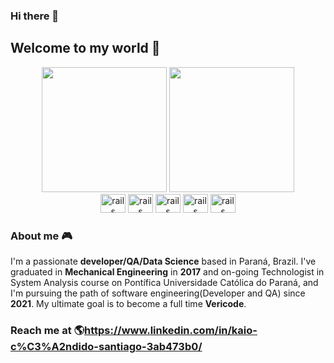 ### Hi there 👋

<!--
**Kaio1394/kaio1394** is a ✨ _special_ ✨ repository because its `README.md` (this file) appears on your GitHub profile.

Here are some ideas to get you started:

- 🔭 I’m currently working on ...
- 🌱 I’m currently learning ...
- 👯 I’m looking to collaborate on ...
- 🤔 I’m looking for help with ...
- 💬 Ask me about ...
- 📫 How to reach me: ...
- 😄 Pronouns: ...
- ⚡ Fun fact: ...
-->

## Welcome to my world :rocket:





<div align="center">
    <!--img height="180em" src="profile-3d-contrib/pie_lang_only.svg"-->
    <!--img height="200em" src="profile-3d-contrib/radar_contrib_only.svg"-->
    <img height="200em" src="https://github-profile-summary-cards.vercel.app/api/cards/stats?username=Kaio1394&theme=github"/>
    <img height="200em" src="https://github-profile-summary-cards.vercel.app/api/cards/repos-per-language?username=Kaio1394"/>
</div>
<div align="center">
    <!--img height="200em" src="https://github-profile-summary-cards.vercel.app/api/cards/most-commit-language?username=Kaio1394"-->
</div>
<!--div align="center"-->
    <!--img height="220em" src="https://github-readme-stats.vercel.app/api/top-langs/?username=Kaio1394&langs_count=1&layout=compact&hide=c%2B%2B,CMake,C"-->
<!--/div-->
<div align="center">
    <!--img width="500em" src="https://streak-stats.demolab.com/?user=Kaio1394&currStreakNum=000000&fire=orange&sideLabels=000date_format=[Y.]n.j)"-->
</div>
 

<div style="display: inline_block" align="center">

  <img src="https://github.com/Kaio1394/kaio1394/assets/62676087/f2f9ab33-304f-41f3-9df5-14d82e1939b8" alt="rails" width="40" height="30" style="max-width:100%;" />
  <img src="https://cdn.jsdelivr.net/gh/devicons/devicon/icons/docker/docker-original.svg" alt="rails" width="40" height="30" style="max-width:100%;" />
  <img src ="https://www.oscaret.com/images/thumbs/0007690_sql-server-2008-r2-express_625.png" alt="rails" width="40" height="30" style="max-width:100%;" />
  <img src="https://cdn.jsdelivr.net/gh/devicons/devicon/icons/cucumber/cucumber-plain.svg" alt="rails" width="40" height="30" style="max-width:100%;" />
  <img src="https://cdn.jsdelivr.net/gh/devicons/devicon/icons/selenium/selenium-original.svg" alt="rails" width="40" height="30" style="max-width:100%;" />
 
</div>

### About me :video_game:

I'm a passionate **developer/QA/Data Science** based in Paraná, Brazil. I've graduated in **Mechanical Engineering** in **2017** and on-going Technologist in System Analysis course on Pontífica Universidade Católica do Paraná, and I'm pursuing the path of software engineering(Developer and QA) since **2021**. My ultimate goal is to become a full time **Vericode**.

### Reach me at :earth_americas:https://www.linkedin.com/in/kaio-c%C3%A2ndido-santiago-3ab473b0/
